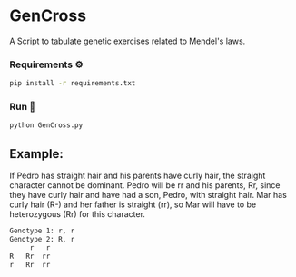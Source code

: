# GenCross
A Script to tabulate genetic exercises related to Mendel's laws.

### Requirements ⚙️

```bash
pip install -r requirements.txt
```

### Run 🏁

```bash
python GenCross.py
```

## Example:
If Pedro has straight hair and his parents have curly hair, the straight character cannot be dominant. Pedro will be rr and his parents, Rr, since they have curly hair and have had a son, Pedro, with straight hair.
Mar has curly hair (R-) and her father is straight (rr), so Mar will have to be heterozygous (Rr) for this character.

```bash
Genotype 1: r, r
Genotype 2: R, r
     r   r
R   Rr  rr
r   Rr  rr
```
